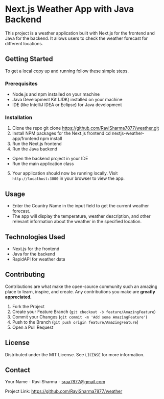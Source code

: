 # Next.js Weather App with Java Backend

This project is a weather application built with Next.js for the frontend and Java for the backend. It allows users to check the weather forecast for different locations.

## Getting Started

To get a local copy up and running follow these simple steps.

### Prerequisites

- Node.js and npm installed on your machine
- Java Development Kit (JDK) installed on your machine
- IDE (like IntelliJ IDEA or Eclipse) for Java development

### Installation

1. Clone the repo
git clone https://github.com/RaviSharma7877/weather.git
2. Install NPM packages for the Next.js frontend
cd nextjs-weather-app/frontend
npm install
3. Run the Next.js frontend
4. Run the Java backend
- Open the backend project in your IDE
- Run the main application class

5. Your application should now be running locally. Visit `http://localhost:3000` in your browser to view the app.

## Usage

- Enter the Country Name in the input field to get the current weather forecast.
- The app will display the temperature, weather description, and other relevant information about the weather in the specified location.

## Technologies Used

- Next.js for the frontend
- Java for the backend
- RapidAPI for weather data

## Contributing

Contributions are what make the open-source community such an amazing place to learn, inspire, and create. Any contributions you make are **greatly appreciated**.

1. Fork the Project
2. Create your Feature Branch (`git checkout -b feature/AmazingFeature`)
3. Commit your Changes (`git commit -m 'Add some AmazingFeature'`)
4. Push to the Branch (`git push origin feature/AmazingFeature`)
5. Open a Pull Request

## License

Distributed under the MIT License. See `LICENSE` for more information.

## Contact

Your Name - Ravi Sharma - sraa7877@gmail.com

Project Link: https://github.com/RaviSharma7877/weather
